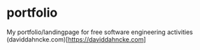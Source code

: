 # portfolio
My portfolio/landingpage for free software engineering activities
(daviddahncke.com)[https://daviddahncke.com]
